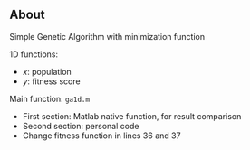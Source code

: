 ## About
Simple Genetic Algorithm with minimization function

1D functions:
* *x*: population
* *y*: fitness score

Main function: `ga1d.m`
* First section: Matlab native function, for result comparison
* Second section: personal code
* Change fitness function in lines 36 and 37
